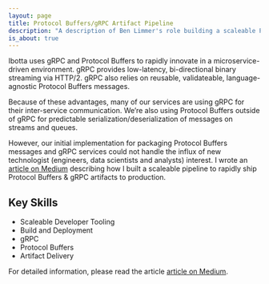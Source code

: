 ```yaml
---
layout: page
title: Protocol Buffers/gRPC Artifact Pipeline
description: "A description of Ben Limmer's role building a scaleable Protocol Buffers (protobuf) and GRPC pipeline"
is_about: true
---
```


Ibotta uses gRPC and Protocol Buffers to rapidly innovate in a microservice-driven environment. gRPC provides low-latency, bi-directional binary streaming via HTTP/2. gRPC also relies on reusable, validateable, language-agnostic Protocol Buffers messages.

Because of these advantages, many of our services are using gRPC for their inter-service communication. We’re also using Protocol Buffers outside of gRPC for predictable serialization/deserialization of messages on streams and queues.

However, our initial implementation for packaging Protocol Buffers messages and gRPC services could not handle the influx of new technologist (engineers, data scientists and analysts) interest. I wrote an [article on Medium](https://medium.com/building-ibotta/building-a-scaleable-protocol-buffers-grpc-artifact-pipeline-5265c5118c9d) describing how I built a scaleable pipeline to rapidly ship Protocol Buffers & gRPC artifacts to production.

## Key Skills

- Scaleable Developer Tooling
- Build and Deployment
- gRPC
- Protocol Buffers
- Artifact Delivery

For detailed information, please read the article [article on Medium](https://medium.com/building-ibotta/building-a-scaleable-protocol-buffers-grpc-artifact-pipeline-5265c5118c9d).
